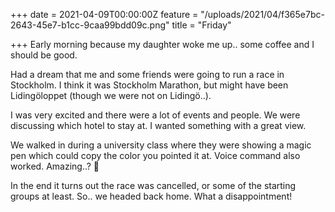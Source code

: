 +++
date = 2021-04-09T00:00:00Z
feature = "/uploads/2021/04/f365e7bc-2643-45e7-b1cc-9caa99bdd09c.png"
title = "Friday"

+++
Early morning because my daughter woke me up.. some coffee and I should be good.

Had a dream that me and some friends were going to run a race in Stockholm. I think it was Stockholm Marathon, but might have been Lidingöloppet (though we were not on Lidingö..).

I was very excited and there were a lot of events and people. We were discussing which hotel to stay at. I wanted something with a great view.

We walked in during a university class where they were showing a magic pen which could copy the color you pointed it at. Voice command also worked. Amazing..? 🙈

In the end it turns out the race was cancelled, or some of the starting groups at least. So.. we headed back home. What a disappointment!